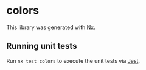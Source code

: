 # colors

This library was generated with [Nx](https://nx.dev).

## Running unit tests

Run `nx test colors` to execute the unit tests via [Jest](https://jestjs.io).
